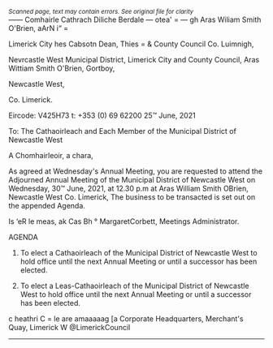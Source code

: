 *<small>Scanned page, text may contain errors. See original file for clarity</small>*  
_——_ Comhairle Cathrach Diliche Berdale — otea' =
— gh Aras Wiliam Smith O'Brien,
aArN i“ =

Limerick City hes Cabsotn Dean, Thies
= & County Council Co. Luimnigh,

Nevrcastle West Municipal District,
Limerick City and County Council,
Aras Wittiam Smith O'Brien,
Gortboy,

Newcastle West,

Co. Limerick.

Eircode: V425H73
t: +353 (0) 69 62200
25™ June, 2021

To: The Cathaoirleach and Each Member of the Municipal District of Newcastle West

A Chomhairleoir, a chara,

As agreed at Wednesday's Annual Meeting, you are requested to attend the Adjourned
Annual Meeting of the Municipal District of Newcastle West on Wednesday, 30™ June, 2021,
at 12.30 p.m at Aras William Smith OBrien, Newcastle West Co. Limerick, The business to be
transacted is set out on the appended Agenda.

Is ‘eR le meas,
ak Cas Bh
°
MargaretCorbett,
Meetings Administrator.

AGENDA

1. To elect a Cathaoirleach of the Municipal District of Newcastle West to hold office until
the next Annual Meeting or until a successor has been elected.

2. To elect a Leas-Cathaoirleach of the Municipal District of Newcastle West to hold
office until the next Annual Meeting or until a successor has been elected.

c heathri C = le
are amaaaaag [a
Corporate Headquarters, Merchant's Quay, Limerick W @LimerickCouncil

---

